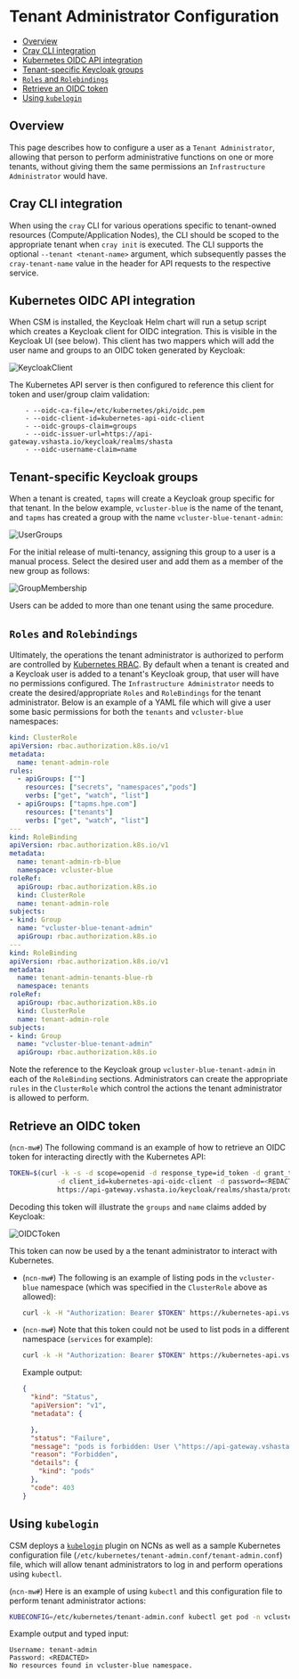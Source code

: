 # Tenant Administrator Configuration

- [Overview](#overview)
- [Cray CLI integration](#cray-cli-integration)
- [Kubernetes OIDC API integration](#kubernetes-oidc-api-integration)
- [Tenant-specific Keycloak groups](#tenant-specific-keycloak-groups)
- [`Roles` and `Rolebindings`](#roles-and-rolebindings)
- [Retrieve an OIDC token](#retrieve-an-oidc-token)
- [Using `kubelogin`](#using-kubelogin)

## Overview

This page describes how to configure a user as a `Tenant Administrator`, allowing that person to perform administrative functions on one or more tenants,
without giving them the same permissions an `Infrastructure Administrator` would have.

## Cray CLI integration

When using the `cray` CLI for various operations specific to tenant-owned resources (Compute/Application Nodes), the CLI should be scoped to the appropriate tenant when `cray init` is executed.
The CLI supports the optional `--tenant <tenant-name>` argument, which subsequently passes the `cray-tenant-name` value in the header for API requests to the respective service.

## Kubernetes OIDC API integration

When CSM is installed, the Keycloak Helm chart will run a setup script which creates a Keycloak client for OIDC integration.
This is visible in the Keycloak UI (see below). This client has two mappers which will add the user name and groups to an OIDC token generated by Keycloak:

![KeycloakClient](images/keycloakclient.png)

The Kubernetes API server is then configured to reference this client for token and user/group claim validation:

```text
    - --oidc-ca-file=/etc/kubernetes/pki/oidc.pem
    - --oidc-client-id=kubernetes-api-oidc-client
    - --oidc-groups-claim=groups
    - --oidc-issuer-url=https://api-gateway.vshasta.io/keycloak/realms/shasta
    - --oidc-username-claim=name
```

## Tenant-specific Keycloak groups

When a tenant is created, `tapms` will create a Keycloak group specific for that tenant. In the below example, `vcluster-blue` is the name of the tenant, and `tapms` has created a group with the name `vcluster-blue-tenant-admin`:

![UserGroups](images/usergroups.png)

For the initial release of multi-tenancy, assigning this group to a user is a manual process. Select the desired user and add them as a member of the new group as follows:

![GroupMembership](images/groupmembership.png)

Users can be added to more than one tenant using the same procedure.

## `Roles` and `Rolebindings`

Ultimately, the operations the tenant administrator is authorized to perform are controlled by [Kubernetes RBAC](https://kubernetes.io/docs/reference/access-authn-authz/rbac/).
By default when a tenant is created and a Keycloak user is added to a tenant's Keycloak group, that user will have no permissions configured.
The `Infrastructure Administrator` needs to create the desired/appropriate `Roles` and `RoleBindings` for the tenant administrator.
Below is an example of a YAML file which will give a user some basic permissions for both the `tenants` and `vcluster-blue` namespaces:

```yaml
kind: ClusterRole
apiVersion: rbac.authorization.k8s.io/v1
metadata:
  name: tenant-admin-role
rules:
  - apiGroups: [""]
    resources: ["secrets", "namespaces","pods"]
    verbs: ["get", "watch", "list"]
  - apiGroups: ["tapms.hpe.com"]
    resources: ["tenants"]
    verbs: ["get", "watch", "list"]
---
kind: RoleBinding
apiVersion: rbac.authorization.k8s.io/v1
metadata:
  name: tenant-admin-rb-blue
  namespace: vcluster-blue
roleRef:
  apiGroup: rbac.authorization.k8s.io
  kind: ClusterRole
  name: tenant-admin-role
subjects:
- kind: Group
  name: "vcluster-blue-tenant-admin"
  apiGroup: rbac.authorization.k8s.io
---
kind: RoleBinding
apiVersion: rbac.authorization.k8s.io/v1
metadata:
  name: tenant-admin-tenants-blue-rb
  namespace: tenants
roleRef:
  apiGroup: rbac.authorization.k8s.io
  kind: ClusterRole
  name: tenant-admin-role
subjects:
- kind: Group
  name: "vcluster-blue-tenant-admin"
  apiGroup: rbac.authorization.k8s.io
```

Note the reference to the Keycloak group `vcluster-blue-tenant-admin` in each of the `RoleBinding` sections. Administrators can create the appropriate `rules` in the `ClusterRole` which control the actions the tenant administrator is allowed to perform.

## Retrieve an OIDC token

(`ncn-mw#`) The following command is an example of how to retrieve an OIDC token for interacting directly with the Kubernetes API:

```bash
TOKEN=$(curl -k -s -d scope=openid -d response_type=id_token -d grant_type=password \
            -d client_id=kubernetes-api-oidc-client -d password=<REDACTED> -d username=tenant-admin \
            https://api-gateway.vshasta.io/keycloak/realms/shasta/protocol/openid-connect/token | jq -r '.id_token')
```

Decoding this token will illustrate the `groups` and `name` claims added by Keycloak:

![OIDCToken](images/oidctoken.png)

This token can now be used by a the tenant administrator to interact with Kubernetes.

- (`ncn-mw#`) The following is an example of listing pods in the `vcluster-blue` namespace (which was specified in the `ClusterRole` above as allowed):

    ```bash
    curl -k -H "Authorization: Bearer $TOKEN" https://kubernetes-api.vshasta.io:6443/api/v1/namespaces/vcluster-blue/pods
    ```

- (`ncn-mw#`) Note that this token could not be used to list pods in a different namespace (`services` for example):

    ```bash
    curl -k -H "Authorization: Bearer $TOKEN" https://kubernetes-api.vshasta.io:643/api/v1/namespaces/services/pods
    ```

    Example output:

    ```json
    {
      "kind": "Status",
      "apiVersion": "v1",
      "metadata": {

      },
      "status": "Failure",
      "message": "pods is forbidden: User \"https://api-gateway.vshasta.io/keycloak/realms/shasta#tenant-admin\" cannot list resource \"pods\" in API group \"\" in the namespace \"services\"",
      "reason": "Forbidden",
      "details": {
        "kind": "pods"
      },
      "code": 403
    }
    ```

## Using `kubelogin`

CSM deploys a [`kubelogin`](https://github.com/int128/kubelogin) plugin on NCNs as well as a sample Kubernetes configuration file (`/etc/kubernetes/tenant-admin.conf/tenant-admin.conf`)
file, which will allow tenant administrators to log in and perform operations using `kubectl`.

(`ncn-mw#`) Here is an example of using `kubectl` and this configuration file to perform tenant administrator actions:

```bash
KUBECONFIG=/etc/kubernetes/tenant-admin.conf kubectl get pod -n vcluster-blue
```

Example output and typed input:

```text
Username: tenant-admin
Password: <REDACTED>
No resources found in vcluster-blue namespace.
```
